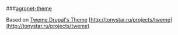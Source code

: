 ###[agronet-theme]()

Based on [Tweme Drupal's Theme](https://drupal.org/project/tweme)
[http://tonystar.ru/projects/tweme](http://tonystar.ru/projects/tweme)

